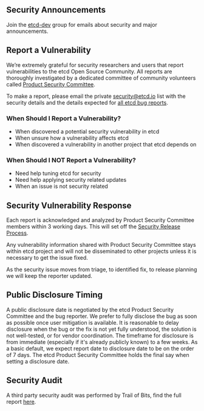 ## Security Announcements

Join the [etcd-dev](https://groups.google.com/forum/?hl=en#!forum/etcd-dev) group for emails about security and major announcements.

## Report a Vulnerability

We’re extremely grateful for security researchers and users that report vulnerabilities to the etcd Open Source Community. All reports are thoroughly investigated by a dedicated committee of community volunteers called [Product Security Committee](security-release-process.md#product-security-committee).

To make a report, please email the private [security@etcd.io](mailto:security@etcd.io) list with the security details and the details expected for [all etcd bug reports](https://github.com/etcd-io/etcd/blob/master/Documentation/reporting_bugs.md).

### When Should I Report a Vulnerability?

- When discovered a potential security vulnerability in etcd
- When unsure how a vulnerability affects etcd
- When discovered a vulnerability in another project that etcd depends on

### When Should I NOT Report a Vulnerability?

- Need help tuning etcd for security
- Need help applying security related updates
- When an issue is not security related

## Security Vulnerability Response

Each report is acknowledged and analyzed by Product Security Committee members within 3 working days. This will set off the [Security Release Process](security-release-process.md).

Any vulnerability information shared with Product Security Committee stays within etcd project and will not be disseminated to other projects unless it is necessary to get the issue fixed.

As the security issue moves from triage, to identified fix, to release planning we will keep the reporter updated.

## Public Disclosure Timing

A public disclosure date is negotiated by the etcd Product Security Committee and the bug reporter. We prefer to fully disclose the bug as soon as possible once user mitigation is available. It is reasonable to delay disclosure when the bug or the fix is not yet fully understood, the solution is not well-tested, or for vendor coordination. The timeframe for disclosure is from immediate (especially if it's already publicly known) to a few weeks. As a basic default, we expect report date to disclosure date to be on the order of 7 days. The etcd Product Security Committee holds the final say when setting a disclosure date.

## Security Audit

A third party security audit was performed by Trail of Bits, find the full report [here](SECURITY_AUDIT.pdf).
